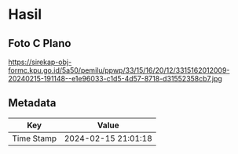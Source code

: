 # Hasil

## Foto C Plano

https://sirekap-obj-formc.kpu.go.id/5a50/pemilu/ppwp/33/15/16/20/12/3315162012009-20240215-191148--e1e96033-c1d5-4d57-8718-d31552358cb7.jpg


## Metadata

| Key        | Value               |
| ---------- | ------------------- |
| Time Stamp | 2024-02-15 21:01:18 |



